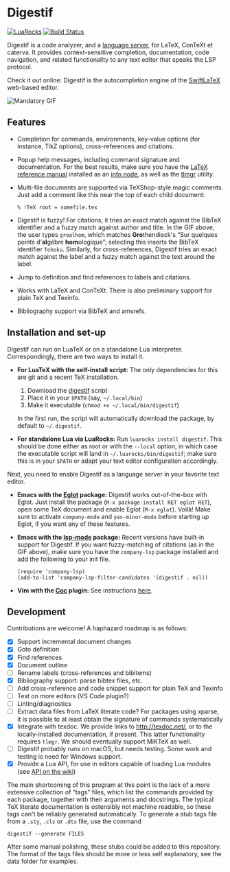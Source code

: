 Digestif
========

[![LuaRocks](https://img.shields.io/luarocks/v/astoff/digestif.svg)](https://luarocks.org/modules/astoff/digestif)
[![Build Status](https://travis-ci.com/astoff/digestif.svg?branch=master)](https://travis-ci.com/astoff/digestif)

Digestif is a code analyzer, and a [language server][lsp], for LaTeX,
ConTeXt et caterva.  It provides context-sensitive completion,
documentation, code navigation, and related functionality to any text
editor that speaks the LSP protocol.

Check it out online: Digestif is the autocompletion engine of the
[SwiftLaTeX] web-based editor.

![Mandatory GIF][gif]

Features
--------

- Completion for commands, environments, key-value options (for
  instance, TikZ options), cross-references and citations.

- Popup help messages, including command signature and documentation.
  For the best results, make sure you have the [LaTeX reference
  manual][latexref] installed as an [info node][info-issues], as well
  as the [tlmgr] utility.

- Multi-file documents are supported via TeXShop-style magic comments.
  Just add a comment like this near the top of each child document:

  ```
  % !TeX root = somefile.tex
  ```

- Digestif is fuzzy!  For citations, it tries an exact match against
  the BibTeX identifier and a fuzzy match against author and title.
  In the GIF above, the user types `groalhom`, which matches
  **Gro**thendieck's “Sur quelques points d'**al**gébre
  **hom**ologique”; selecting this inserts the BibTeX identifier
  `Tohoku`.  Similarly, for cross-references, Digestif tries an exact
  match against the label and a fuzzy match against the text around
  the label.

- Jump to definition and find references to labels and citations.

- Works with LaTeX and ConTeXt.  There is also preliminary support for
  plain TeX and Texinfo.

- Bibliography support via BibTeX and amsrefs.

Installation and set-up
-----------------------

Digestif can run on LuaTeX or on a standalone Lua interpreter.
Correspondingly, there are two ways to install it.

- **For LuaTeX with the self-install script:** The only dependencies
  for this are git and a recent TeX installation.

  1. Download the [digestif][self-install] script
  2. Place it in your `$PATH` (say, `~/.local/bin`)
  3. Make it executable (`chmod +x ~/.local/bin/digestif`)

  In the first run, the script will automatically download the
  package, by default to `~/.digestif`.

- **For standalone Lua via LuaRocks:** Run `luarocks install
  digestif`.  This should be done either as root or with the `--local`
  option, in which case the executable script will land in
  `~/.luarocks/bin/digestif`; make sure this is in your `$PATH` or
  adapt your text editor configuration accordingly.

Next, you need to enable Digestif as a language server in your
favorite text editor.

- **Emacs with the [Eglot] package:** Digestif works out-of-the-box
  with Eglot.  Just install the package (`M-x package-install RET
  eglot RET`), open some TeX document and enable Eglot (`M-x eglot`).
  Voilà!  Make sure to activate `company-mode` and `yas-minor-mode`
  before starting up Eglot, if you want any of these features.

- **Emacs with the [lsp-mode] package:** Recent versions have built-in
  support for Digestif.  If you want fuzzy-matching of citations (as
  in the GIF above), make sure you have the `company-lsp` package
  installed and add the following to your init file.

  ``` emacs-lisp
  (require 'company-lsp)
  (add-to-list 'company-lsp-filter-candidates '(digestif . nil))
  ```

- **Vim with the [Coc] plugin:** See instructions
  [here](https://github.com/neoclide/coc.nvim/wiki/Language-servers#latex).

Development
-----------

Contributions are welcome!  A haphazard roadmap is as follows:

- [x] Support incremental document changes
- [x] Goto definition
- [x] Find references
- [X] Document outline
- [ ] Rename labels (cross-references and bibitems)
- [x] Bibliography support: parse bibtex files, etc.
- [ ] Add cross-reference and code snippet support for plain TeX and
  Texinfo
- [ ] Test on more editors (VS Code plugin?)
- [ ] Linting/diagnostics
- [ ] Extract data files from LaTeX literate code?  For packages using
      xparse, it is possible to at least obtain the signature of
      commands systematically
- [X] Integrate with texdoc.  We provide links to
      <http://texdoc.net/>, or to the locally-installed documentation,
      if present.  This latter functionality requires `tlmgr`.  We
      should eventually support MiKTeX as well.
- [ ] Digestif probably runs on macOS, but needs testing.  Some work
      and testing is need for Windows support.
- [X] Provide a Lua API, for use in editors capable of loading Lua
      modules (see [API on the wiki][api])

The main shortcoming of this program at this point is the lack of a
more extensive collection of “tags” files, which list the commands
provided by each package, together with their arguments and
docstrings.  The typical TeX literate documentation is ostensibly not
machine readable, so these tags can't be reliably generated
automatically.  To generate a stub tags file from a `.sty`, `.cls` or
`.dtx` file, use the command

```
digestif --generate FILES
```

After some manual polishing, these stubs could be added to this
repository.  The format of the tags files should be more or less self
explanatory, see the data folder for examples.

[gif]: https://user-images.githubusercontent.com/6500902/70077785-c5f27100-1601-11ea-9cfb-6e7ebd3c61ae.gif
[info-issues]: https://github.com/astoff/digestif/wiki/Common-installation-issues#info-nodes
[installation-issues]: https://github.com/astoff/digestif/wiki/Common-installation-issues
[coc]: https://github.com/neoclide/coc.nvim
[eglot]: https://github.com/joaotavora/eglot
[latexref]: https://latexref.xyz/
[lsp-mode]: https://github.com/emacs-lsp/lsp-mode
[lsp]: https://microsoft.github.io/language-server-protocol/
[api]: https://github.com/astoff/digestif/wiki/API
[tlmgr]: https://www.tug.org/texlive/tlmgr.html
[self-install]: https://raw.githubusercontent.com/astoff/digestif/master/scripts/digestif
[SwiftLaTeX]: https://www.swiftlatex.com
